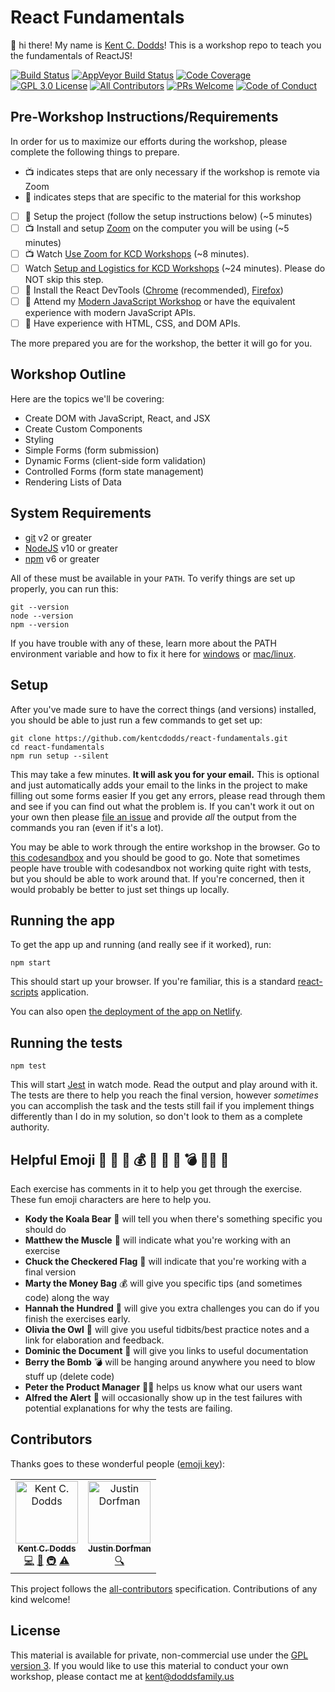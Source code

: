 # React Fundamentals

👋 hi there! My name is [Kent C. Dodds](https://kentcdodds.com)! This is a
workshop repo to teach you the fundamentals of ReactJS!

<!-- prettier-ignore-start -->
[![Build Status][build-badge]][build]
[![AppVeyor Build Status][win-build-badge]][win-build]
[![Code Coverage][coverage-badge]][coverage]
[![GPL 3.0 License][license-badge]][license]
[![All Contributors](https://img.shields.io/badge/all_contributors-2-orange.svg?style=flat-square)](#contributors)
[![PRs Welcome][prs-badge]][prs]
[![Code of Conduct][coc-badge]][coc]
<!-- prettier-ignore-end -->

## Pre-Workshop Instructions/Requirements

In order for us to maximize our efforts during the workshop, please complete the
following things to prepare.

- 📺 indicates steps that are only necessary if the workshop is remote via Zoom
- 👋 indicates steps that are specific to the material for this workshop

- [ ] 👋 Setup the project (follow the setup instructions below) (~5 minutes)
- [ ] 📺 Install and setup [Zoom](https://zoom.us) on the computer you will be
      using (~5 minutes)
- [ ] 📺 Watch
      [Use Zoom for KCD Workshops](https://egghead.io/lessons/egghead-use-zoom-for-kcd-workshops)
      (~8 minutes).
- [ ] Watch
      [Setup and Logistics for KCD Workshops](https://egghead.io/lessons/egghead-setup-and-logistics-for-kcd-workshops)
      (~24 minutes). Please do NOT skip this step.
- [ ] 👋 Install the React DevTools
      ([Chrome](https://chrome.google.com/webstore/detail/react-developer-tools/fmkadmapgofadopljbjfkapdkoienihi?hl=en)
      (recommended),
      [Firefox](https://addons.mozilla.org/en-US/firefox/addon/react-devtools/))
- [ ] 👋 Attend my
      [Modern JavaScript Workshop](https://kentcdodds.com/workshops/modern-javascript)
      or have the equivalent experience with modern JavaScript APIs.
- [ ] 👋 Have experience with HTML, CSS, and DOM APIs.

The more prepared you are for the workshop, the better it will go for you.

## Workshop Outline

Here are the topics we'll be covering:

- Create DOM with JavaScript, React, and JSX
- Create Custom Components
- Styling
- Simple Forms (form submission)
- Dynamic Forms (client-side form validation)
- Controlled Forms (form state management)
- Rendering Lists of Data

## System Requirements

- [git][git] v2 or greater
- [NodeJS][node] v10 or greater
- [npm][npm] v6 or greater

All of these must be available in your `PATH`. To verify things are set up
properly, you can run this:

```shell
git --version
node --version
npm --version
```

If you have trouble with any of these, learn more about the PATH environment
variable and how to fix it here for [windows][win-path] or
[mac/linux][mac-path].

## Setup

After you've made sure to have the correct things (and versions) installed, you
should be able to just run a few commands to get set up:

```
git clone https://github.com/kentcdodds/react-fundamentals.git
cd react-fundamentals
npm run setup --silent
```

This may take a few minutes. **It will ask you for your email.** This is
optional and just automatically adds your email to the links in the project to
make filling out some forms easier If you get any errors, please read through
them and see if you can find out what the problem is. If you can't work it out
on your own then please [file an issue][issue] and provide _all_ the output from
the commands you ran (even if it's a lot).

You may be able to work through the entire workshop in the browser. Go to
[this codesandbox](https://codesandbox.io/s/github/kentcdodds/react-fundamentals)
and you should be good to go. Note that sometimes people have trouble with
codesandbox not working quite right with tests, but you should be able to work
around that. If you're concerned, then it would probably be better to just set
things up locally.

## Running the app

To get the app up and running (and really see if it worked), run:

```shell
npm start
```

This should start up your browser. If you're familiar, this is a standard
[react-scripts](https://create-react-app.dev/) application.

You can also open
[the deployment of the app on Netlify](https://react-fundamentals.netlify.com/).

## Running the tests

```shell
npm test
```

This will start [Jest](https://jestjs.io/) in watch mode. Read the output and
play around with it. The tests are there to help you reach the final version,
however _sometimes_ you can accomplish the task and the tests still fail if you
implement things differently than I do in my solution, so don't look to them as
a complete authority.

## Helpful Emoji 🐨 💪 🏁 💰 💯 🦉 📜 💣 👨‍💼 🚨

Each exercise has comments in it to help you get through the exercise. These fun
emoji characters are here to help you.

- **Kody the Koala Bear** 🐨 will tell you when there's something specific you
  should do
- **Matthew the Muscle** 💪 will indicate what you're working with an exercise
- **Chuck the Checkered Flag** 🏁 will indicate that you're working with a final
  version
- **Marty the Money Bag** 💰 will give you specific tips (and sometimes code)
  along the way
- **Hannah the Hundred** 💯 will give you extra challenges you can do if you
  finish the exercises early.
- **Olivia the Owl** 🦉 will give you useful tidbits/best practice notes and a
  link for elaboration and feedback.
- **Dominic the Document** 📜 will give you links to useful documentation
- **Berry the Bomb** 💣 will be hanging around anywhere you need to blow stuff
  up (delete code)
- **Peter the Product Manager** 👨‍💼 helps us know what our users want
- **Alfred the Alert** 🚨 will occasionally show up in the test failures with
  potential explanations for why the tests are failing.

## Contributors

Thanks goes to these wonderful people
([emoji key](https://github.com/kentcdodds/all-contributors#emoji-key)):

<!-- ALL-CONTRIBUTORS-LIST:START - Do not remove or modify this section -->
<!-- prettier-ignore -->
<table>
  <tr>
    <td align="center"><a href="https://kentcdodds.com"><img src="https://avatars.githubusercontent.com/u/1500684?v=3" width="100px;" alt="Kent C. Dodds"/><br /><sub><b>Kent C. Dodds</b></sub></a><br /><a href="https://github.com/kentcdodds/react-fundamentals/commits?author=kentcdodds" title="Code">💻</a> <a href="https://github.com/kentcdodds/react-fundamentals/commits?author=kentcdodds" title="Documentation">📖</a> <a href="#infra-kentcdodds" title="Infrastructure (Hosting, Build-Tools, etc)">🚇</a> <a href="https://github.com/kentcdodds/react-fundamentals/commits?author=kentcdodds" title="Tests">⚠️</a></td>
    <td align="center"><a href="https://stackshare.io/jdorfman/decisions"><img src="https://avatars1.githubusercontent.com/u/398230?v=4" width="100px;" alt="Justin Dorfman"/><br /><sub><b>Justin Dorfman</b></sub></a><br /><a href="#fundingFinding-jdorfman" title="Funding Finding">🔍</a></td>
  </tr>
</table>

<!-- ALL-CONTRIBUTORS-LIST:END -->

This project follows the
[all-contributors](https://github.com/kentcdodds/all-contributors)
specification. Contributions of any kind welcome!

## License

This material is available for private, non-commercial use under the
[GPL version 3](http://www.gnu.org/licenses/gpl-3.0-standalone.html). If you
would like to use this material to conduct your own workshop, please contact me
at kent@doddsfamily.us

<!-- prettier-ignore-start -->
[npm]: https://www.npmjs.com/
[node]: https://nodejs.org
[git]: https://git-scm.com/
[build-badge]: https://img.shields.io/travis/kentcdodds/react-fundamentals.svg?style=flat-square&logo=travis
[build]: https://travis-ci.org/kentcdodds/react-fundamentals
[license-badge]: https://img.shields.io/badge/license-GPL%203.0%20License-blue.svg?style=flat-square
[license]: https://github.com/kentcdodds/react-fundamentals/blob/master/README.md#license
[prs-badge]: https://img.shields.io/badge/PRs-welcome-brightgreen.svg?style=flat-square
[prs]: http://makeapullrequest.com
[coc-badge]: https://img.shields.io/badge/code%20of-conduct-ff69b4.svg?style=flat-square
[coc]: https://github.com/kentcdodds/react-fundamentals/blob/master/CODE_OF_CONDUCT.md
[emojis]: https://github.com/kentcdodds/all-contributors#emoji-key
[all-contributors]: https://github.com/kentcdodds/all-contributors
[win-path]: https://www.howtogeek.com/118594/how-to-edit-your-system-path-for-easy-command-line-access/
[mac-path]: http://stackoverflow.com/a/24322978/971592
[issue]: https://github.com/kentcdodds/react-fundamentals/issues/new
[win-build-badge]: https://img.shields.io/appveyor/ci/kentcdodds/react-fundamentals.svg?style=flat-square&logo=appveyor
[win-build]: https://ci.appveyor.com/project/kentcdodds/react-fundamentals
[coverage-badge]: https://img.shields.io/codecov/c/github/kentcdodds/react-fundamentals.svg?style=flat-square
[coverage]: https://codecov.io/github/kentcdodds/react-fundamentals
<!-- prettier-ignore-end -->
